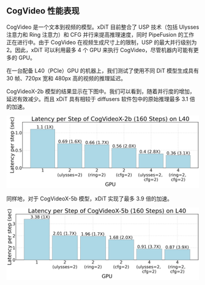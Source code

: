 ## CogVideo 性能表现

CogVideo 是一个文本到视频的模型。xDiT 目前整合了 USP 技术（包括 Ulysses 注意力和 Ring 注意力）和 CFG 并行来提高推理速度，同时 PipeFusion 的工作正在进行中。由于 CogVideo 在视频生成尺寸上的限制，USP 的最大并行级别为 2。因此，xDiT 可以利用最多 4 个 GPU 来执行 CogVideo，尽管机器内可能有更多的 GPU。

在一台配备 L40（PCIe）GPU 的机器上，我们测试了使用不同 DiT 模型生成具有 30 帧、720px 宽和 480px 高的视频的推理延迟。

CogVideoX-2b 模型的结果显示在下图中。我们可以看到，随着并行度的增加，延迟有效减少。而且 xDiT 具有相较于 diffusers 软件包中的原始推理最多 3.1 倍的加速。

<div align="center">
    <img src="../../assets/performance/cogvideo/cogvideo-l40-2b.png" 
    alt="latency-cogvideo-l40-2b">
</div>

同样地，对于 CogVideoX-5b 模型，xDiT 实现了最多 3.9 倍的加速。

<div align="center">
    <img src="../../assets/performance/cogvideo/cogvideo-l40-5b.png" 
    alt="latency-cogvideo-l40-5b">
</div>
